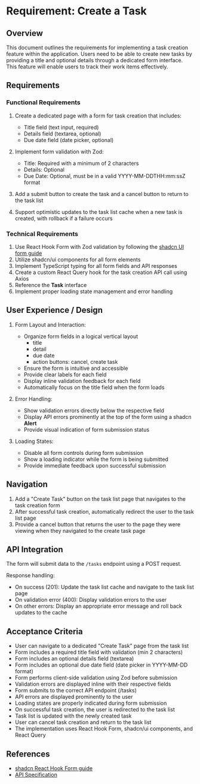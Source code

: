 # Requirement: Create a Task

## Overview

This document outlines the requirements for implementing a task creation feature within the application. Users need to be able to create new tasks by providing a title and optional details through a dedicated form interface. This feature will enable users to track their work items effectively.

## Requirements

### Functional Requirements

1. Create a dedicated page with a form for task creation that includes:

   - Title field (text input, required)
   - Details field (textarea, optional)
   - Due date field (date picker, optional)

2. Implement form validation with Zod:

   - Title: Required with a minimum of 2 characters
   - Details: Optional
   - Due Date: Optional, must be in a valid YYYY-MM-DDTHH:mm:ssZ format

3. Add a submit button to create the task and a cancel button to return to the task list

4. Support optimistic updates to the task list cache when a new task is created, with rollback if a failure occurs

### Technical Requirements

1. Use React Hook Form with Zod validation by following the [shadcn UI form guide](https://ui.shadcn.com/docs/components/form)
2. Utilize shadcn/ui components for all form elements
3. Implement TypeScript typing for all form fields and API responses
4. Create a custom React Query hook for the task creation API call using Axios
5. Reference the **Task** interface
6. Implement proper loading state management and error handling

## User Experience / Design

1. Form Layout and Interaction:

   - Organize form fields in a logical vertical layout
     - title
     - detail
     - due date
     - action buttons: cancel, create task
   - Ensure the form is intuitive and accessible
   - Provide clear labels for each field
   - Display inline validation feedback for each field
   - Automatically focus on the title field when the form loads

2. Error Handling:

   - Show validation errors directly below the respective field
   - Display API errors prominently at the top of the form using a shadcn **Alert**
   - Provide visual indication of form submission status

3. Loading States:
   - Disable all form controls during form submission
   - Show a loading indicator while the form is being submitted
   - Provide immediate feedback upon successful submission

## Navigation

1. Add a "Create Task" button on the task list page that navigates to the task creation form
2. After successful task creation, automatically redirect the user to the task list page
3. Provide a cancel button that returns the user to the page they were viewing when they navigated to the create task page

## API Integration

The form will submit data to the `/tasks` endpoint using a POST request.

Response handling:

- On success (201): Update the task list cache and navigate to the task list page
- On validation error (400): Display validation errors to the user
- On other errors: Display an appropriate error message and roll back updates to the cache

## Acceptance Criteria

- User can navigate to a dedicated "Create Task" page from the task list
- Form includes a required title field with validation (min 2 characters)
- Form includes an optional details field (textarea)
- Form includes an optional due date field (date picker in YYYY-MM-DD format)
- Form performs client-side validation using Zod before submission
- Validation errors are displayed inline with their respective fields
- Form submits to the correct API endpoint (/tasks)
- API errors are displayed prominently to the user
- Loading states are properly indicated during form submission
- On successful task creation, the user is redirected to the task list
- Task list is updated with the newly created task
- User can cancel task creation and return to the task list
- The implementation uses React Hook Form, shadcn/ui components, and React Query

## References

- [shadcn React Hook Form guide](https://ui.shadcn.com/docs/components/form)
- [API Specification](../api-spec.json)
